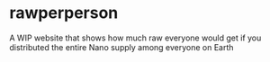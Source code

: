# rawperperson
A WIP website that shows how much raw everyone would get if you distributed the entire Nano supply among everyone on Earth
